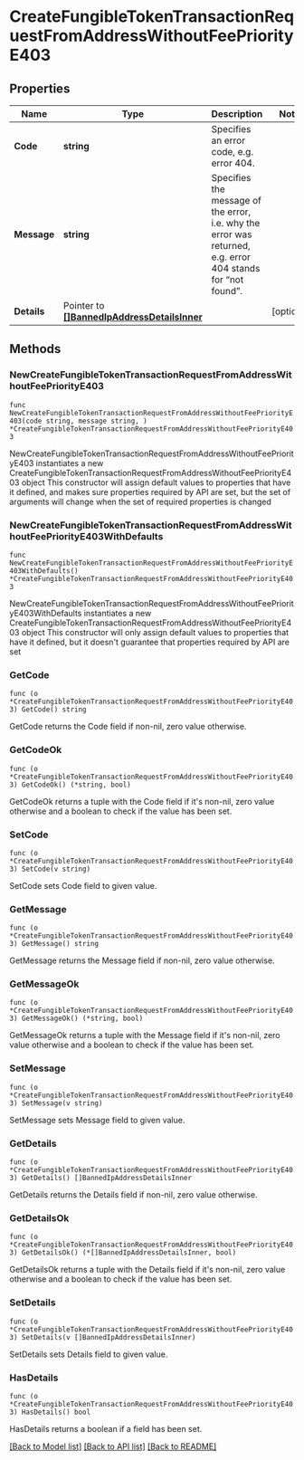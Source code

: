 # CreateFungibleTokenTransactionRequestFromAddressWithoutFeePriorityE403

## Properties

Name | Type | Description | Notes
------------ | ------------- | ------------- | -------------
**Code** | **string** | Specifies an error code, e.g. error 404. | 
**Message** | **string** | Specifies the message of the error, i.e. why the error was returned, e.g. error 404 stands for “not found”. | 
**Details** | Pointer to [**[]BannedIpAddressDetailsInner**](BannedIpAddressDetailsInner.md) |  | [optional] 

## Methods

### NewCreateFungibleTokenTransactionRequestFromAddressWithoutFeePriorityE403

`func NewCreateFungibleTokenTransactionRequestFromAddressWithoutFeePriorityE403(code string, message string, ) *CreateFungibleTokenTransactionRequestFromAddressWithoutFeePriorityE403`

NewCreateFungibleTokenTransactionRequestFromAddressWithoutFeePriorityE403 instantiates a new CreateFungibleTokenTransactionRequestFromAddressWithoutFeePriorityE403 object
This constructor will assign default values to properties that have it defined,
and makes sure properties required by API are set, but the set of arguments
will change when the set of required properties is changed

### NewCreateFungibleTokenTransactionRequestFromAddressWithoutFeePriorityE403WithDefaults

`func NewCreateFungibleTokenTransactionRequestFromAddressWithoutFeePriorityE403WithDefaults() *CreateFungibleTokenTransactionRequestFromAddressWithoutFeePriorityE403`

NewCreateFungibleTokenTransactionRequestFromAddressWithoutFeePriorityE403WithDefaults instantiates a new CreateFungibleTokenTransactionRequestFromAddressWithoutFeePriorityE403 object
This constructor will only assign default values to properties that have it defined,
but it doesn't guarantee that properties required by API are set

### GetCode

`func (o *CreateFungibleTokenTransactionRequestFromAddressWithoutFeePriorityE403) GetCode() string`

GetCode returns the Code field if non-nil, zero value otherwise.

### GetCodeOk

`func (o *CreateFungibleTokenTransactionRequestFromAddressWithoutFeePriorityE403) GetCodeOk() (*string, bool)`

GetCodeOk returns a tuple with the Code field if it's non-nil, zero value otherwise
and a boolean to check if the value has been set.

### SetCode

`func (o *CreateFungibleTokenTransactionRequestFromAddressWithoutFeePriorityE403) SetCode(v string)`

SetCode sets Code field to given value.


### GetMessage

`func (o *CreateFungibleTokenTransactionRequestFromAddressWithoutFeePriorityE403) GetMessage() string`

GetMessage returns the Message field if non-nil, zero value otherwise.

### GetMessageOk

`func (o *CreateFungibleTokenTransactionRequestFromAddressWithoutFeePriorityE403) GetMessageOk() (*string, bool)`

GetMessageOk returns a tuple with the Message field if it's non-nil, zero value otherwise
and a boolean to check if the value has been set.

### SetMessage

`func (o *CreateFungibleTokenTransactionRequestFromAddressWithoutFeePriorityE403) SetMessage(v string)`

SetMessage sets Message field to given value.


### GetDetails

`func (o *CreateFungibleTokenTransactionRequestFromAddressWithoutFeePriorityE403) GetDetails() []BannedIpAddressDetailsInner`

GetDetails returns the Details field if non-nil, zero value otherwise.

### GetDetailsOk

`func (o *CreateFungibleTokenTransactionRequestFromAddressWithoutFeePriorityE403) GetDetailsOk() (*[]BannedIpAddressDetailsInner, bool)`

GetDetailsOk returns a tuple with the Details field if it's non-nil, zero value otherwise
and a boolean to check if the value has been set.

### SetDetails

`func (o *CreateFungibleTokenTransactionRequestFromAddressWithoutFeePriorityE403) SetDetails(v []BannedIpAddressDetailsInner)`

SetDetails sets Details field to given value.

### HasDetails

`func (o *CreateFungibleTokenTransactionRequestFromAddressWithoutFeePriorityE403) HasDetails() bool`

HasDetails returns a boolean if a field has been set.


[[Back to Model list]](../README.md#documentation-for-models) [[Back to API list]](../README.md#documentation-for-api-endpoints) [[Back to README]](../README.md)


